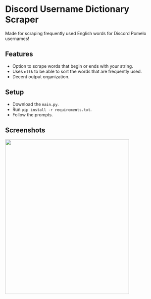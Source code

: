 # Discord Username Dictionary Scraper
Made for scraping frequently used English words for Discord Pomelo usernames!

## Features
- Option to scrape words that begin or ends with your string.
- Uses `nltk` to be able to sort the words that are frequently used.
- Decent output organization.

## Setup
- Download the `main.py`.
- Run `pip install -r requirements.txt`.
- Follow the prompts.

## Screenshots
<img src="https://cdn.discordapp.com/attachments/1070304907762073604/1118891239945814157/image.png" width="400" height="500">
